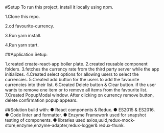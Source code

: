 
#Setup
To run this project, install it locally using npm.

1.Clone this repo.

2.cd favourite-currency.

3.Run yarn install.

4.Run yarn start.

##Application Setup:

1.created create-react-app boiler plate.
2.created reusable component folders.
3.fetches the currency rate from the third party server while the app initializes.
4.Created select options for allowing users to select the currencies.
5.Created add button for the users to add the favourite currencies into their list.
6.Created Delete button & Clear button. if the user wants to remove one item or to remove all items from the favourite list.
7.Created PopupModal window. After clicking on currency remove button, delete confirmation popup appears.


##Solution build with:
● React components & Redux.
● ES2015 & ES2016.
● Code linter and formatter.
● Enzyme Framework used for snapshot testing of components.
● libraries used axios,uuid,redux-mock-store,enzyme,enzyme-adapter,redux-logger& redux-thunk.

